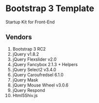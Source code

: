 Bootstrap 3 Template
====

Startup Kit for Front-End

Vendors
---

1. Bootstrap 3 RC2
2. jQuery v1.8.2
3. jQuery Flexslider v2.0
4. jQuery Fancybox 2.1.3 + Helpers
5. jQuery Select2 v3.4.0
6. jQuery Caroufredsel 6.1.0
7. jQuery Mask
8. jQuery Mouse Wheel v3.0.6
9. jQuery Respond
10. Html5Shiv.js